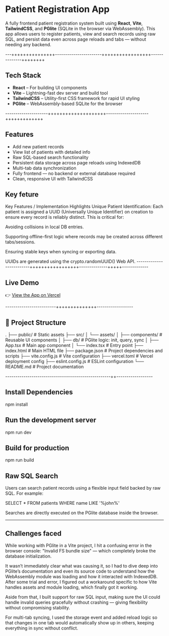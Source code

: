 #  Patient Registration App

A fully frontend patient registration system built using **React**, **Vite**, **TailwindCSS**, and **PGlite** (SQLite in the browser via WebAssembly). This app allows users to register patients, view and search records using raw SQL, and persist data even across page reloads and tabs — without needing any backend.

---+++++++++++++++-----------------------+++++++++++++++++--------------++++++++

##  Tech Stack

-  **React** – For building UI components
-  **Vite** – Lightning-fast dev server and build tool
-  **TailwindCSS** – Utility-first CSS framework for rapid UI styling
-  **PGlite** – WebAssembly-based SQLite for the browser

---------------------++++++++++++++++++++---------------------+++++++++++++
##  Features

- Add new patient records
-  View list of patients with detailed info
-  Raw SQL-based search functionality
-  Persistent data storage across page reloads using IndexedDB
-  Multi-tab data synchronization
-  Fully frontend — no backend or external database required
-  Clean, responsive UI with TailwindCSS

## Key feture 
Key Features / Implementation Highlights
Unique Patient Identification:
Each patient is assigned a UUID (Universally Unique Identifier) on creation to ensure every record is reliably distinct.
This is critical for:

Avoiding collisions in local DB entries.

Supporting offline-first logic where records may be created across different tabs/sessions.

Ensuring stable keys when syncing or exporting data.

UUIDs are generated using the crypto.randomUUID() Web API.
-------------------------+++++++++++++++++--------------+++++-------------

##  Live Demo

👉 [View the App on Vercel](https://med-rec-teal.vercel.app/)

-------------------------++++++++++++++------------------

## 📁 Project Structure

.
├── public/                     # Static assets
├── src/
│   └── assets/
│       ├── components/         # Reusable UI components
│       ├── db/                 # PGlite logic: init, query, sync
│       ├── App.tsx            # Main app component
│       └── index.tsx          # Entry point
├── index.html                  # Main HTML file
├── package.json                # Project dependencies and scripts
├── vite.config.js              # Vite configuration
├── vercel.toml                # Vercel deployment config
├── eslint.config.js           # ESLint configuration
└── README.md                  # Project documentation

----------------------------------------------------++------------------


## Install Dependencies
npm install

## Run the development server
npm run dev

## Build for production
npm run build

 ## Raw SQL Search
 Users can search patient records using a flexible input field backed by raw SQL. For example:

 SELECT * FROM patients WHERE name LIKE '%john%'

Searches are directly executed on the PGlite database inside the browser.

------------

## Challenges faced
While working with PGlite in a Vite project, I hit a confusing error in the browser console:
"Invalid FS bundle size" — which completely broke the database initialization.

It wasn’t immediately clear what was causing it, so I had to dive deep into PGlite’s documentation and even its source code to understand how the WebAssembly module was loading and how it interacted with IndexedDB. After some trial and error, I figured out a workaround specific to how Vite handles assets and module loading, which finally got it working.

Aside from that, I built support for raw SQL input, making sure the UI could handle invalid queries gracefully without crashing — giving flexibility without compromising stability.

For multi-tab syncing, I used the storage event and added reload logic so that changes in one tab would automatically show up in others, keeping everything in sync without conflict.